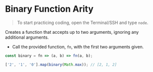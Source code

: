 # Binary Function Arity

> To start practicing coding, open the Terminal/SSH and type `node`.

Creates a function that accepts up to two arguments, ignoring any additional arguments.

- Call the provided function, `fn`, with the first two arguments given.

```js
const binary = fn => (a, b) => fn(a, b);
```

```js
['2', '1', '0'].map(binary(Math.max)); // [2, 1, 2]
```
